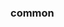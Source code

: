 <!-- Space: Projects -->
<!-- Parent: DockerTemplate -->
<!-- Title: Examples DockerTemplate -->

<!-- Label: Examples -->
<!-- Include: ./../disclaimer.md -->
<!-- Include: ac:toc -->

### common
